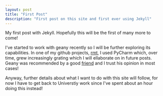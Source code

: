 ```yaml
---
layout: post
title: "First Post"
description: "First post on this site and first ever using Jekyll"
---
```


My first post with Jekyll. Hopefully this will be the first of many 
more to come!

I've started to work with geany recently so I will be further 
exploring its capabilities. In one of my github projects, 
[rmt](http://github.com/RossBarnie/rmt), I used PyCharm which, over 
time, grew increasingly grating which I will ellaborate on in future 
posts. Geany was recommended by a good [friend](http://ck26.net) and I 
trust his opinion in most cases!

Anyway, further details about what I want to do with this site will 
follow, for now I have to get back to Universtiy work since I've spent 
about an hour doing this instead!
